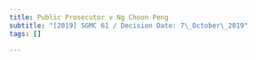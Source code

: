 ```yaml
---
title: Public Prosecutor v Ng Choon Peng
subtitle: "[2019] SGMC 61 / Decision Date: 7\_October\_2019"
tags: []

---
```

